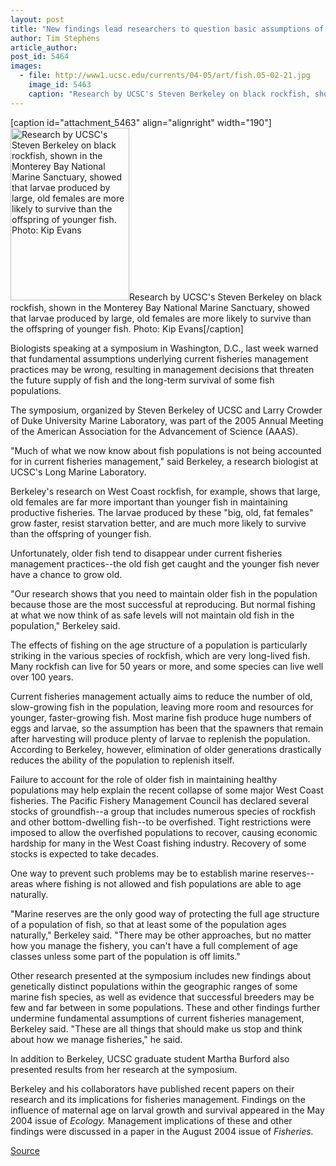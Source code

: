 ```yaml
---
layout: post
title: "New findings lead researchers to question basic assumptions of fisheries management"
author: Tim Stephens
article_author: 
post_id: 5464
images:
  - file: http://www1.ucsc.edu/currents/04-05/art/fish.05-02-21.jpg
    image_id: 5463
    caption: "Research by UCSC's Steven Berkeley on black rockfish, shown in the Monterey Bay National Marine Sanctuary, showed that larvae produced by large, old females are more likely to survive than the offspring of younger fish. Photo: Kip Evans"
---
```


[caption id="attachment_5463" align="alignright" width="190"]<a href="http://dev-ucsc-news.pantheonsite.io/wp-content/uploads/2005/02/fish.05-02-21.jpg"><img class="size-full wp-image-5463" src="http://dev-ucsc-news.pantheonsite.io/wp-content/uploads/2005/02/fish.05-02-21.jpg" alt="Research by UCSC's Steven Berkeley on black rockfish, shown in the Monterey Bay National Marine Sanctuary, showed that larvae produced by large, old females are more likely to survive than the offspring of younger fish. Photo: Kip Evans" width="190" height="276" /></a>Research by UCSC's Steven Berkeley on black rockfish, shown in the Monterey Bay National Marine Sanctuary, showed that larvae produced by large, old females are more likely to survive than the offspring of younger fish. Photo: Kip Evans[/caption]
<a name="content" id="content"></a>
<p>
  Biologists speaking at a symposium in Washington, D.C., last week warned that fundamental assumptions underlying current fisheries management practices may be wrong, resulting in management decisions that threaten the future supply of fish and the long-term survival of some fish populations.
</p>
<p>
  The symposium, organized by Steven Berkeley of UCSC and Larry Crowder of Duke University Marine Laboratory, was part of the 2005 Annual Meeting of the American Association for the Advancement of Science (AAAS).
</p>
<p>
  "Much of what we now know about fish populations is not being accounted for in current fisheries management," said Berkeley, a research biologist at UCSC's Long Marine Laboratory.
</p>
<p>
  Berkeley's research on West Coast rockfish, for example, shows that large, old females are far more important than younger fish in maintaining productive fisheries. The larvae produced by these "big, old, fat females" grow faster, resist starvation better, and are much more likely to survive than the offspring of younger fish.
</p>
<p>
  Unfortunately, older fish tend to disappear under current fisheries management practices--the old fish get caught and the younger fish never have a chance to grow old.
</p>
<p>
  "Our research shows that you need to maintain older fish in the population because those are the most successful at reproducing. But normal fishing at what we now think of as safe levels will not maintain old fish in the population," Berkeley said.
</p>
<p>
  The effects of fishing on the age structure of a population is particularly striking in the various species of rockfish, which are very long-lived fish. Many rockfish can live for 50 years or more, and some species can live well over 100 years.
</p>
<p>
  Current fisheries management actually aims to reduce the number of old, slow-growing fish in the population, leaving more room and resources for younger, faster-growing fish. Most marine fish produce huge numbers of eggs and larvae, so the assumption has been that the spawners that remain after harvesting will produce plenty of larvae to replenish the population. According to Berkeley, however, elimination of older generations drastically reduces the ability of the population to replenish itself.
</p>
<p>
  Failure to account for the role of older fish in maintaining healthy populations may help explain the recent collapse of some major West Coast fisheries. The Pacific Fishery Management Council has declared several stocks of groundfish--a group that includes numerous species of rockfish and other bottom-dwelling fish--to be overfished. Tight restrictions were imposed to allow the overfished populations to recover, causing economic hardship for many in the West Coast fishing industry. Recovery of some stocks is expected to take decades.
</p>
<p>
  One way to prevent such problems may be to establish marine reserves--areas where fishing is not allowed and fish populations are able to age naturally.
</p>
<p>
  "Marine reserves are the only good way of protecting the full age structure of a population of fish, so that at least some of the population ages naturally," Berkeley said. "There may be other approaches, but no matter how you manage the fishery, you can't have a full complement of age classes unless some part of the population is off limits."<br>
</p>
<p>
  Other research presented at the symposium includes new findings about genetically distinct populations within the geographic ranges of some marine fish species, as well as evidence that successful breeders may be few and far between in some populations. These and other findings further undermine fundamental assumptions of current fisheries management, Berkeley said. "These are all things that should make us stop and think about how we manage fisheries," he said.
</p>
<p>
  In addition to Berkeley, UCSC graduate student Martha Burford also presented results from her research at the symposium.
</p>
<p>
  Berkeley and his collaborators have published recent papers on their research and its implications for fisheries management. Findings on the influence of maternal age on larval growth and survival appeared in the May 2004 issue of <i>Ecology.</i> Management implications of these and other findings were discussed in a paper in the August 2004 issue of <i>Fisheries.</i>
</p>
<p><a href="http://www1.ucsc.edu/currents/04-05/02-21/fisheries.asp" title="Permalink to fisheries">Source</a></p>
